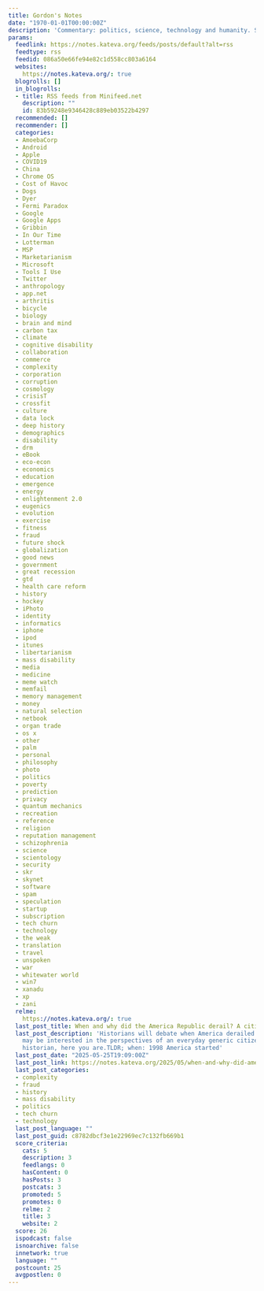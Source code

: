 ```yaml
---
title: Gordon's Notes
date: "1970-01-01T00:00:00Z"
description: 'Commentary: politics, science, technology and humanity. Secular humanist.'
params:
  feedlink: https://notes.kateva.org/feeds/posts/default?alt=rss
  feedtype: rss
  feedid: 086a50e66fe94e82c1d558cc803a6164
  websites:
    https://notes.kateva.org/: true
  blogrolls: []
  in_blogrolls:
  - title: RSS feeds from Minifeed.net
    description: ""
    id: 83b59248e9346428c889eb03522b4297
  recommended: []
  recommender: []
  categories:
  - AmoebaCorp
  - Android
  - Apple
  - COVID19
  - China
  - Chrome OS
  - Cost of Havoc
  - Dogs
  - Dyer
  - Fermi Paradox
  - Google
  - Google Apps
  - Gribbin
  - In Our Time
  - Lotterman
  - MSP
  - Marketarianism
  - Microsoft
  - Tools I Use
  - Twitter
  - anthropology
  - app.net
  - arthritis
  - bicycle
  - biology
  - brain and mind
  - carbon tax
  - climate
  - cognitive disability
  - collaboration
  - commerce
  - complexity
  - corporation
  - corruption
  - cosmology
  - crisisT
  - crossfit
  - culture
  - data lock
  - deep history
  - demographics
  - disability
  - drm
  - eBook
  - eco-econ
  - economics
  - education
  - emergence
  - energy
  - enlightenment 2.0
  - eugenics
  - evolution
  - exercise
  - fitness
  - fraud
  - future shock
  - globalization
  - good news
  - government
  - great recession
  - gtd
  - health care reform
  - history
  - hockey
  - iPhoto
  - identity
  - informatics
  - iphone
  - ipod
  - itunes
  - libertarianism
  - mass disability
  - media
  - medicine
  - meme watch
  - memfail
  - memory management
  - money
  - natural selection
  - netbook
  - organ trade
  - os x
  - other
  - palm
  - personal
  - philosophy
  - photo
  - politics
  - poverty
  - prediction
  - privacy
  - quantum mechanics
  - recreation
  - reference
  - religion
  - reputation management
  - schizophrenia
  - science
  - scientology
  - security
  - skr
  - skynet
  - software
  - spam
  - speculation
  - startup
  - subscription
  - tech churn
  - technology
  - the weak
  - translation
  - travel
  - unspoken
  - war
  - whitewater world
  - win7
  - xanadu
  - xp
  - zani
  relme:
    https://notes.kateva.org/: true
  last_post_title: When and why did the America Republic derail? A citizen perspective
  last_post_description: 'Historians will debate when America derailed and why. They
    may be interested in the perspectives of an everyday generic citizen. Well, future
    historian, here you are.TLDR; when: 1998 America started'
  last_post_date: "2025-05-25T19:09:00Z"
  last_post_link: https://notes.kateva.org/2025/05/when-and-why-did-america-republic.html
  last_post_categories:
  - complexity
  - fraud
  - history
  - mass disability
  - politics
  - tech churn
  - technology
  last_post_language: ""
  last_post_guid: c8782dbcf3e1e22969ec7c132fb669b1
  score_criteria:
    cats: 5
    description: 3
    feedlangs: 0
    hasContent: 0
    hasPosts: 3
    postcats: 3
    promoted: 5
    promotes: 0
    relme: 2
    title: 3
    website: 2
  score: 26
  ispodcast: false
  isnoarchive: false
  innetwork: true
  language: ""
  postcount: 25
  avgpostlen: 0
---
```

